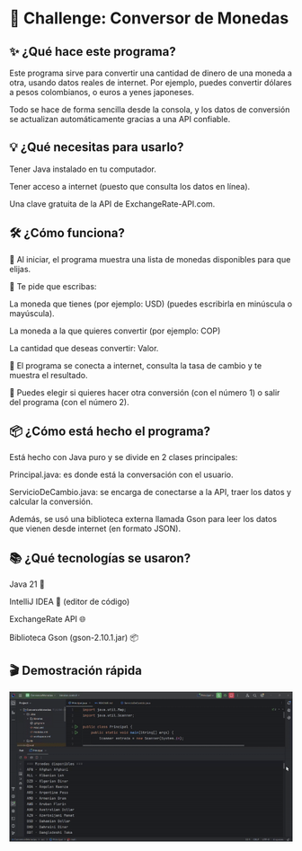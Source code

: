  #  💱 Challenge: Conversor de Monedas

## ✨ ¿Qué hace este programa?
Este programa sirve para convertir una cantidad de dinero de una moneda a otra, usando datos reales de internet.
Por ejemplo, puedes convertir dólares a pesos colombianos, o euros a yenes japoneses.

Todo se hace de forma sencilla desde la consola, y los datos de conversión se actualizan automáticamente gracias a una API confiable.

## 💡 ¿Qué necesitas para usarlo?
Tener Java instalado en tu computador.

Tener acceso a internet (puesto que consulta los datos en línea).

Una clave gratuita de la API de ExchangeRate-API.com.

##  🛠️ ¿Cómo funciona?
🧠 Al iniciar, el programa muestra una lista de monedas disponibles para que elijas.

💬 Te pide que escribas:

La moneda que tienes (por ejemplo: USD) (puedes escribirla en minúscula o mayúscula).

La moneda a la que quieres convertir (por ejemplo: COP)

La cantidad que deseas convertir: Valor.

📲 El programa se conecta a internet, consulta la tasa de cambio y te muestra el resultado.

🔁 Puedes elegir si quieres hacer otra conversión (con el número 1) o salir del programa (con el número 2).

##  📦 ¿Cómo está hecho el programa?
Está hecho con Java puro y se divide en 2 clases principales:

Principal.java: es donde está la conversación con el usuario.

ServicioDeCambio.java: se encarga de conectarse a la API, traer los datos y calcular la conversión.

Además, se usó una biblioteca externa llamada Gson para leer los datos que vienen desde internet (en formato JSON).

##  📚 ¿Qué tecnologías se usaron?
Java 21 🚀

IntelliJ IDEA 🧠 (editor de código)

ExchangeRate API 🌐

Biblioteca Gson (gson-2.10.1.jar) 📦

## 🎬 Demostración rápida
![Cómo funciona el conversor](demo.gif)
